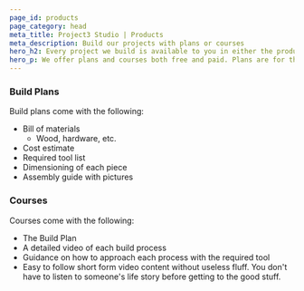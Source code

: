 ```yaml
---
page_id: products
page_category: head
meta_title: Project3 Studio | Products
meta_description: Build our projects with plans or courses
hero_h2: Every project we build is available to you in either the product itself, the plans for building it, or a course on how to build it.
hero_p: We offer plans and courses both free and paid. Plans are for the more experienced woodworkers who just want to dive in and tackle the project on their own. Whereas courses are for individuals who have the desire to take on the project but feel more comfortable having guidance along every step of the way.
---
```


### Build Plans

Build plans come with the following:

-   Bill of materials
    -   Wood, hardware, etc.
-   Cost estimate
-   Required tool list
-   Dimensioning of each piece
-   Assembly guide with pictures

### Courses

Courses come with the following:

-   The Build Plan
-   A detailed video of each build process
-   Guidance on how to approach each process with the required tool
-   Easy to follow short form video content without useless fluff. You don't have to listen to someone's life story before getting to the good stuff.
